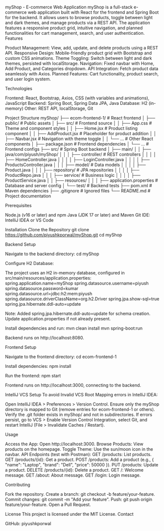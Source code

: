myShop - E-commerce Web Application
myShop is a full-stack e-commerce web application built with React for the frontend and Spring Boot for the backend. It allows users to browse products, toggle between light and dark themes, and manage products via a REST API. The application features a responsive product grid, intuitive navigation, and planned functionalities for cart management, search, and user authentication.
Features

Product Management: View, add, update, and delete products using a REST API.
Responsive Design: Mobile-friendly product grid with Bootstrap and custom CSS animations.
Theme Toggling: Switch between light and dark themes, persisted with localStorage.
Navigation: Fixed navbar with Home, Add Product, and Categories dropdown.
API Integration: Fetch product data seamlessly with Axios.
Planned Features: Cart functionality, product search, and user login system.

Technologies

Frontend: React, Bootstrap, Axios, CSS (with variables and animations), JavaScript
Backend: Spring Boot, Spring Data JPA, Java
Database: H2 (in-memory)
Other: REST API, localStorage, Git

Project Structure
myShop/
├── ecom-frontend-1/                  # React frontend
│   ├── public/                      # Public assets
│   ├── src/                         # Frontend source
│   │   ├── App.css                  # Theme and component styles
│   │   ├── Home.jsx                 # Product listing component
│   │   ├── AddProduct.jsx           # Placeholder for product addition
│   │   ├── Navbar.jsx               # Navigation with theme toggle
│   │   └── ...                      # Other React components
│   ├── package.json                 # Frontend dependencies
│   └── ...                          # Frontend configs
├── src/                             # Spring Boot backend
│   ├── main/
│   │   ├── java/com/piyush/myShop/
│   │   │   ├── controller/          # REST controllers
│   │   │   │   ├── HomeController.java
│   │   │   │   ├── LoginController.java
│   │   │   │   ├── ProductsController.java
│   │   │   ├── model/              # Data models
│   │   │   │   ├── Product.java
│   │   │   ├── repository/         # JPA repositories
│   │   │   │   ├── ProductRepo.java
│   │   │   ├── service/            # Business logic
│   │   │   │   ├── ProductService.java
│   │   ├── resources/
│   │   │   ├── application.properties  # Database and server config
│   └── test/                       # Backend tests
├── pom.xml                         # Maven dependencies
├── .gitignore                      # Ignored files
└── README.md                       # Project documentation

Prerequisites

Node.js (v16 or later) and npm
Java (JDK 17 or later) and Maven
Git
IDE: IntelliJ IDEA or VS Code

Installation
Clone the Repository
git clone https://github.com/piyushkporwal/myShop.git
cd myShop

Backend Setup

Navigate to the backend directory:
cd myShop


Configure H2 Database:

The project uses an H2 in-memory database, configured in src/main/resources/application.properties:
spring.application.name=myShop
spring.datasource.username=piyush
spring.datasource.password=kumar
spring.datasource.url=jdbc:h2:mem:piyush
spring.datasource.driverClassName=org.h2.Driver
spring.jpa.show-sql=true
spring.jpa.hibernate.ddl-auto=update


Note: Added spring.jpa.hibernate.ddl-auto=update for schema creation. Update application.properties if not already present.



Install dependencies and run:
mvn clean install
mvn spring-boot:run


Backend runs on http://localhost:8080.



Frontend Setup

Navigate to the frontend directory:
cd ecom-frontend-1


Install dependencies:
npm install


Run the frontend:
npm start


Frontend runs on http://localhost:3000, connecting to the backend.



IntelliJ VCS Setup
To avoid Invalid VCS Root Mapping errors in IntelliJ IDEA:

Open IntelliJ IDEA > Preferences > Version Control.
Ensure only the myShop directory is mapped to Git (remove entries for ecom-frontend-1 or others).
Verify the .git folder exists in myShop/ and not in subdirectories.
If errors persist, go to VCS > Enable Version Control Integration, select Git, and restart IntelliJ (File > Invalidate Caches / Restart).

Usage

Access the App: Open http://localhost:3000.
Browse Products: View products on the homepage.
Toggle Theme: Use the sun/moon icon in the navbar.
API Endpoints (test with Postman):
GET /products: List products.
GET /products/{id}: Get a product.
POST /products: Add a product (e.g., { "name": "Laptop", "brand": "Dell", "price": 50000 }).
PUT /products: Update a product.
DELETE /products/{id}: Delete a product.
GET /: Welcome message.
GET /about: About message.
GET /login: Login message.



Contributing

Fork the repository.
Create a branch: git checkout -b feature/your-feature.
Commit changes: git commit -m "Add your feature".
Push: git push origin feature/your-feature.
Open a Pull Request.

License
This project is licensed under the MIT License.
Contact

GitHub: piyushkporwal

